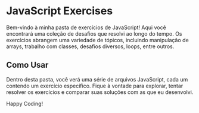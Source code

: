 # JavaScript Exercises


Bem-vindo à minha pasta de exercícios de JavaScript! Aqui você encontrará uma coleção de desafios que resolvi ao longo do tempo. Os exercícios abrangem uma variedade de tópicos, incluindo manipulação de arrays, trabalho com classes, desafios diversos, loops, entre outros.

## Como Usar
Dentro desta pasta, você verá uma série de arquivos JavaScript, cada um contendo um exercício específico. Fique à vontade para explorar, tentar resolver os exercícios e comparar suas soluções com as que eu desenvolvi.

Happy Coding!

